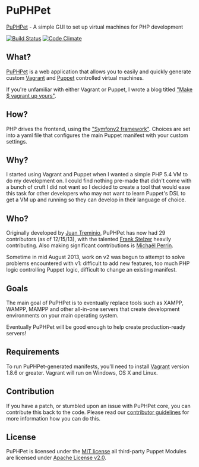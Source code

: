 # PuPHPet #

[PuPHPet](https://puphpet.com) - A simple GUI to set up virtual machines for PHP development

[![Build Status](https://travis-ci.org/puphpet/puphpet.png)](https://travis-ci.org/puphpet/puphpet) [![Code Climate](https://codeclimate.com/github/puphpet/puphpet/badges/gpa.svg)](https://codeclimate.com/github/puphpet/puphpet)

## What? ##

[PuPHPet](https://puphpet.com) is a web application that allows you to easily and quickly generate custom
[Vagrant](http://vagrantup.com) and [Puppet](https://puppetlabs.com) controlled virtual machines.

If you're unfamiliar with either Vagrant or Puppet, I wrote a blog titled
["Make $ vagrant up yours"](https://jtreminio.com/2013/06/make_vagrant_up_yours/).

## How? ##

PHP drives the frontend, using the ["Symfony2 framework"](http://symfony.com/). Choices are set into a yaml file that
configures the main Puppet manifest with your custom settings.

## Why? ##

I started using Vagrant and Puppet when I wanted a simple PHP 5.4 VM to do my development on. I could find nothing
pre-made that didn't come with a bunch of cruft I did not want so I decided to create a tool that would ease this
task for other developers who may not want to learn Puppet's DSL to get a VM up and running so they can develop
in their language of choice.

## Who? ##

Originally developed by [Juan Treminio](https://jtreminio.com), PuPHPet has now had 29 contributors (as of 12/15/13),
with the talented [Frank Stelzer](https://twitter.com/frastel) heavily contributing. Also making significant
contributions is [Michaël Perrin](http://www.michaelperrin.fr/).

Sometime in mid August 2013, work on v2 was begun to attempt to solve problems encountered with v1: difficult to
add new features, too much PHP logic controlling Puppet logic, difficult to change an existing manifest.

## Goals ##

The main goal of PuPHPet is to eventually replace tools such as XAMPP, WAMPP, MAMPP and other all-in-one servers that
create development environments on your main operating system.

Eventually PuPHPet will be good enough to help create production-ready servers!

## Requirements ##

To run PuPHPet-generated manifests, you'll need to install [Vagrant](http://downloads.vagrantup.com/) version 1.8.6 or
greater. Vagrant will run on Windows, OS X and Linux.

## Contribution ##

If you have a patch, or stumbled upon an issue with PuPHPet core, you can contribute this back to the code. Please read our [contributor guidelines](https://github.com/puphpet/puphpet/blob/master/CONTRIBUTING.md) for more information how you can do this.

## License ##

PuPHPet is licensed under the [MIT license](http://opensource.org/licenses/mit-license.php) all third-party Puppet
Modules are licensed under [Apache License v2.0](http://www.apache.org/licenses/LICENSE-2.0).
